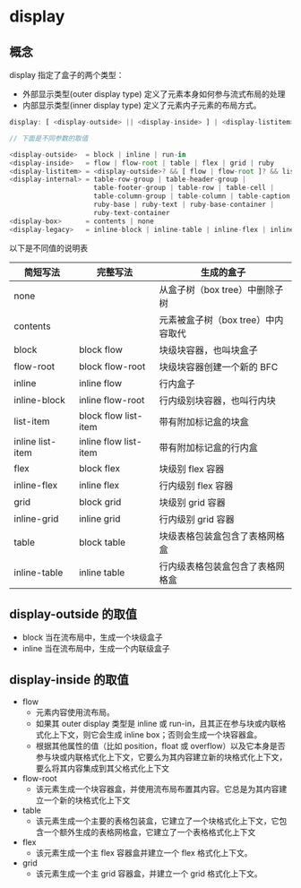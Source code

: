 # display

## 概念

display 指定了盒子的两个类型：

* 外部显示类型(outer display type) 定义了元素本身如何参与流式布局的处理
* 内部显示类型(inner display type) 定义了元素内子元素的布局方式。

```js
display: [ <display-outside> || <display-inside> ] | <display-listitem> | <display-internal> | <display-box> | <display-legacy>

// 下面是不同参数的取值

<display-outside>  = block | inline | run-in
<display-inside>   = flow | flow-root | table | flex | grid | ruby
<display-listitem> = <display-outside>? && [ flow | flow-root ]? && list-item
<display-internal> = table-row-group | table-header-group |
                     table-footer-group | table-row | table-cell |
                     table-column-group | table-column | table-caption |
                     ruby-base | ruby-text | ruby-base-container |
                     ruby-text-container
<display-box>      = contents | none
<display-legacy>   = inline-block | inline-table | inline-flex | inline-grid
```

以下是不同值的说明表

|   简短写法   |  完整写法  |  生成的盒子  |
|  ----  | ----  | ----  |
|  none  |    |  从盒子树（box tree）中删除子树  |
|  contents  |    |  元素被盒子树（box tree）中内容取代  |
|  block  |   block flow  |  块级块容器，也叫块盒子  |
|  flow-root  |   block flow-root  |  块级块容器创建一个新的 BFC  |
|  inline  |   inline flow  |  行内盒子  |
|  inline-block  |   inline flow-root  |  行内级别块容器，也叫行内块  |
|  list-item  |   block flow list-item  |  带有附加标记盒的块盒  |
|  inline list-item  |   inline flow list-item  |  带有附加标记盒的行内盒  |
|  flex  |   block flex  |  块级别 flex 容器  |
|  inline-flex  |   inline flex  |  行内级别 flex 容器  |
|  grid  |   block grid  |  块级别 grid 容器  |
|  inline-grid  |   inline grid  |  行内级别 grid 容器  |
|  table  |   block table  |  块级表格包装盒包含了表格网格盒  |
|  inline-table  |   inline table  |  行内级表格包装盒包含了表格网格盒  |


## display-outside 的取值

* block 当在流布局中，生成一个块级盒子
* inline 当在流布局中，生成一个内联级盒子

## display-inside 的取值

* flow 
    * 元素内容使用流布局。
    * 如果其 outer display 类型是 inline 或 run-in，且其正在参与块或内联格式化上下文，则它会生成 inline box；否则会生成一个块容器盒。
    * 根据其他属性的值（比如 position，float 或 overflow）以及它本身是否参与块或内联格式化上下文，它要么为其内容建立新的块格式化上下文，要么将其内容集成到其父格式化上下文
* flow-root
    * 该元素生成一个块容器盒，并使用流布局布置其内容。它总是为其内容建立一个新的块格式化上下文
* table
    * 该元素生成一个主要的表格包装盒，它建立了一个块格式化上下文，它包含一个额外生成的表格网格盒，它建立了一个表格格式化上下文
* flex
    * 该元素生成一个主 flex 容器盒并建立一个 flex 格式化上下文。
* grid
    * 该元素生成一个主 grid 容器盒，并建立一个 grid 格式化上下文。
